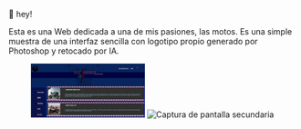 👋 hey!

Esta es una Web dedicada a una de mis pasiones, las motos. Es una simple muestra de una interfaz sencilla con logotipo propio generado por Photoshop y retocado por IA.


<p align="center">
  <img src="./imagenes/principal.png" alt="Captura de pantalla principal" width="200"/>
  <img src="./imagenes/kawasaki.pngg" alt="Captura de pantalla secundaria" width="200"/>
</p>
